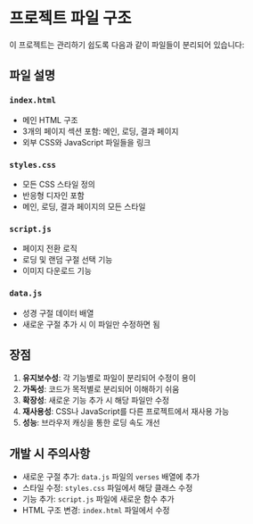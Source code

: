 # 프로젝트 파일 구조

이 프로젝트는 관리하기 쉽도록 다음과 같이 파일들이 분리되어 있습니다:

## 파일 설명

### `index.html`
- 메인 HTML 구조
- 3개의 페이지 섹션 포함: 메인, 로딩, 결과 페이지
- 외부 CSS와 JavaScript 파일들을 링크

### `styles.css`
- 모든 CSS 스타일 정의
- 반응형 디자인 포함
- 메인, 로딩, 결과 페이지의 모든 스타일

### `script.js`
- 페이지 전환 로직
- 로딩 및 랜덤 구절 선택 기능
- 이미지 다운로드 기능

### `data.js`
- 성경 구절 데이터 배열
- 새로운 구절 추가 시 이 파일만 수정하면 됨

## 장점

1. **유지보수성**: 각 기능별로 파일이 분리되어 수정이 용이
2. **가독성**: 코드가 목적별로 분리되어 이해하기 쉬움
3. **확장성**: 새로운 기능 추가 시 해당 파일만 수정
4. **재사용성**: CSS나 JavaScript를 다른 프로젝트에서 재사용 가능
5. **성능**: 브라우저 캐싱을 통한 로딩 속도 개선

## 개발 시 주의사항

- 새로운 구절 추가: `data.js` 파일의 `verses` 배열에 추가
- 스타일 수정: `styles.css` 파일에서 해당 클래스 수정
- 기능 추가: `script.js` 파일에 새로운 함수 추가
- HTML 구조 변경: `index.html` 파일에서 수정

